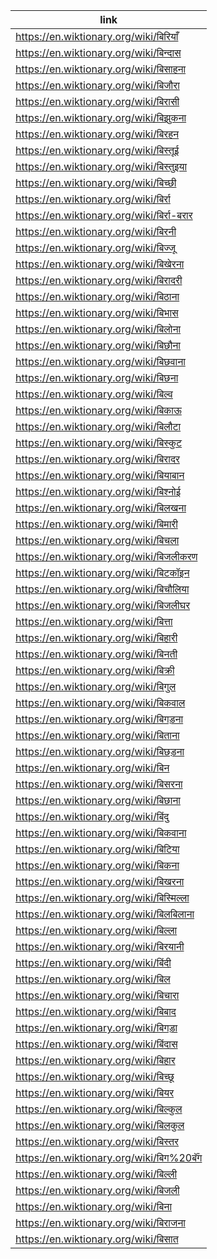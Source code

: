 |link|
|----|
|https://en.wiktionary.org/wiki/बिरियाँ|
|https://en.wiktionary.org/wiki/बिन्दास|
|https://en.wiktionary.org/wiki/बिसाहना|
|https://en.wiktionary.org/wiki/बिजौरा|
|https://en.wiktionary.org/wiki/बिरासी|
|https://en.wiktionary.org/wiki/बिझुकना|
|https://en.wiktionary.org/wiki/बिरहन|
|https://en.wiktionary.org/wiki/बिस्तूई|
|https://en.wiktionary.org/wiki/बिस्तुइया|
|https://en.wiktionary.org/wiki/बिच्छी|
|https://en.wiktionary.org/wiki/बिर्रा|
|https://en.wiktionary.org/wiki/बिर्रा-बरार|
|https://en.wiktionary.org/wiki/बिरनी|
|https://en.wiktionary.org/wiki/बिज्जू|
|https://en.wiktionary.org/wiki/बिखेरना|
|https://en.wiktionary.org/wiki/बिरादरी|
|https://en.wiktionary.org/wiki/बिठाना|
|https://en.wiktionary.org/wiki/बिभास|
|https://en.wiktionary.org/wiki/बिलोना|
|https://en.wiktionary.org/wiki/बिछौना|
|https://en.wiktionary.org/wiki/बिछवाना|
|https://en.wiktionary.org/wiki/बिछना|
|https://en.wiktionary.org/wiki/बिल्व|
|https://en.wiktionary.org/wiki/बिकाऊ|
|https://en.wiktionary.org/wiki/बिलौटा|
|https://en.wiktionary.org/wiki/बिस्कुट|
|https://en.wiktionary.org/wiki/बिरादर|
|https://en.wiktionary.org/wiki/बियाबान|
|https://en.wiktionary.org/wiki/बिश्नोई|
|https://en.wiktionary.org/wiki/बिलखना|
|https://en.wiktionary.org/wiki/बिमारी|
|https://en.wiktionary.org/wiki/बिचला|
|https://en.wiktionary.org/wiki/बिजलीकरण|
|https://en.wiktionary.org/wiki/बिटकॉइन|
|https://en.wiktionary.org/wiki/बिचौलिया|
|https://en.wiktionary.org/wiki/बिजलीघर|
|https://en.wiktionary.org/wiki/बित्ता|
|https://en.wiktionary.org/wiki/बिहारी|
|https://en.wiktionary.org/wiki/बिनती|
|https://en.wiktionary.org/wiki/बिक्री|
|https://en.wiktionary.org/wiki/बिगुल|
|https://en.wiktionary.org/wiki/बिकवाल|
|https://en.wiktionary.org/wiki/बिगड़ना|
|https://en.wiktionary.org/wiki/बिताना|
|https://en.wiktionary.org/wiki/बिछड़ना|
|https://en.wiktionary.org/wiki/बिन|
|https://en.wiktionary.org/wiki/बिसरना|
|https://en.wiktionary.org/wiki/बिछाना|
|https://en.wiktionary.org/wiki/बिंदु|
|https://en.wiktionary.org/wiki/बिकवाना|
|https://en.wiktionary.org/wiki/बिटिया|
|https://en.wiktionary.org/wiki/बिकना|
|https://en.wiktionary.org/wiki/बिखरना|
|https://en.wiktionary.org/wiki/बिस्मिल्ला|
|https://en.wiktionary.org/wiki/बिलबिलाना|
|https://en.wiktionary.org/wiki/बिल्ला|
|https://en.wiktionary.org/wiki/बिरयानी|
|https://en.wiktionary.org/wiki/बिंदी|
|https://en.wiktionary.org/wiki/बिल|
|https://en.wiktionary.org/wiki/बिचारा|
|https://en.wiktionary.org/wiki/बिबाद|
|https://en.wiktionary.org/wiki/बिगड़ा|
|https://en.wiktionary.org/wiki/बिंदास|
|https://en.wiktionary.org/wiki/बिहार|
|https://en.wiktionary.org/wiki/बिच्छू|
|https://en.wiktionary.org/wiki/बियर|
|https://en.wiktionary.org/wiki/बिल्कुल|
|https://en.wiktionary.org/wiki/बिलकुल|
|https://en.wiktionary.org/wiki/बिस्तर|
|https://en.wiktionary.org/wiki/बिग%20बॅंग|
|https://en.wiktionary.org/wiki/बिल्ली|
|https://en.wiktionary.org/wiki/बिजली|
|https://en.wiktionary.org/wiki/बिना|
|https://en.wiktionary.org/wiki/बिराजना|
|https://en.wiktionary.org/wiki/बिसात|
